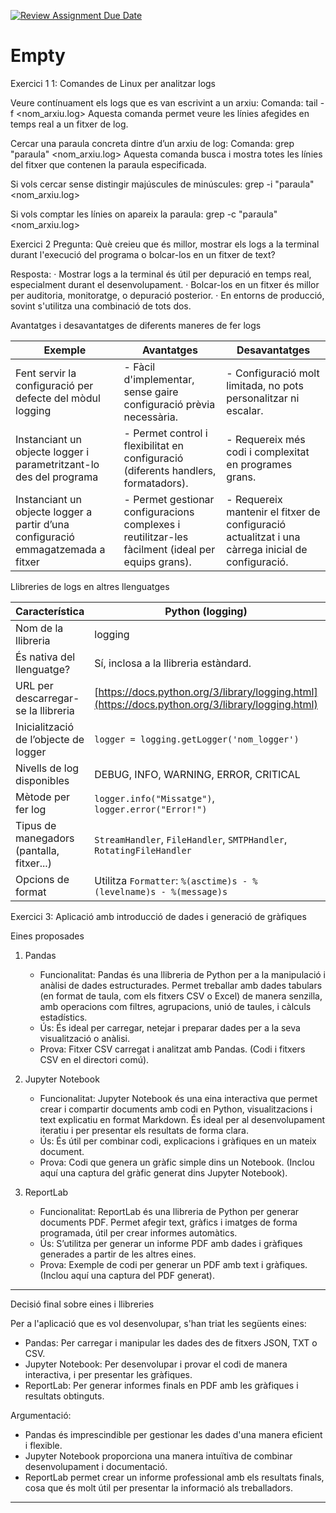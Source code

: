 [![Review Assignment Due Date](https://classroom.github.com/assets/deadline-readme-button-22041afd0340ce965d47ae6ef1cefeee28c7c493a6346c4f15d667ab976d596c.svg)](https://classroom.github.com/a/ULiw8LbN)
# Empty

Exercici 1
1: Comandes de Linux per analitzar logs

Veure contínuament els logs que es van escrivint a un arxiu:
    Comanda: tail -f <nom_arxiu.log>
Aquesta comanda permet veure les línies afegides en temps real a un fitxer de log.

Cercar una paraula concreta dintre d’un arxiu de log:
    Comanda: grep "paraula" <nom_arxiu.log>
Aquesta comanda busca i mostra totes les línies del fitxer que contenen la paraula especificada.

Si vols cercar sense distingir majúscules de minúscules:
    grep -i "paraula" <nom_arxiu.log>

Si vols comptar les línies on apareix la paraula:
    grep -c "paraula" <nom_arxiu.log>

Exercici 2
Pregunta:
Què creieu que és millor, mostrar els logs a la terminal durant l'execució del programa o bolcar-los en un fitxer de text?

Resposta:
· Mostrar logs a la terminal és útil per depuració en temps real, especialment durant el desenvolupament.
· Bolcar-los en un fitxer és millor per auditoria, monitoratge, o depuració posterior.
· En entorns de producció, sovint s'utilitza una combinació de tots dos.

 Avantatges i desavantatges de diferents maneres de fer logs

| Exemple                                                                         | Avantatges                                                                                             | Desavantatges                                                                                         |
|---------------------------------------------------------------------------------|--------------------------------------------------------------------------------------------------------|-------------------------------------------------------------------------------------------------------|
| Fent servir la configuració per defecte del mòdul logging                       | - Fàcil d'implementar, sense gaire configuració prèvia necessària.                                     | - Configuració molt limitada, no pots personalitzar ni escalar.                                       |
| Instanciant un objecte logger i parametritzant-lo des del programa              | - Permet control i flexibilitat en configuració (diferents handlers, formatadors).                     | - Requereix més codi i complexitat en programes grans.                                                |
| Instanciant un objecte logger a partir d’una configuració emmagatzemada a fitxer| - Permet gestionar configuracions complexes i reutilitzar-les fàcilment (ideal per equips grans).      | - Requereix mantenir el fitxer de configuració actualitzat i una càrrega inicial de configuració.     |


Llibreries de logs en altres llenguatges

| Característica                             | Python (logging)                                                                                 | Java (Log4j)                                                                   |
|--------------------------------------------|--------------------------------------------------------------------------------------------------|--------------------------------------------------------------------------------|
| Nom de la llibreria                        | logging                                                                                          | Log4j                                                                          |
| És nativa del llenguatge?                  | Sí, inclosa a la llibreria estàndard.                                                            | No, s'ha d'importar com una dependència externa.                               |
| URL per descarregar-se la llibreria        | [https://docs.python.org/3/library/logging.html](https://docs.python.org/3/library/logging.html) | [https://logging.apache.org/log4j/2.x/](https://logging.apache.org/log4j/2.x/) |
| Inicialització de l’objecte de logger      | `logger = logging.getLogger('nom_logger')`                                                       | Declaració en el codi o configuració al fitxer `log4j2.xml`                    |
| Nivells de log disponibles                 | DEBUG, INFO, WARNING, ERROR, CRITICAL                                                            | TRACE, DEBUG, INFO, WARN, ERROR, FATAL                                         |
| Mètode per fer log                         | `logger.info("Missatge")`, `logger.error("Error!")`                                              | `logger.info("Missatge");`, `logger.error("Error!");`                          |
| Tipus de manegadors (pantalla, fitxer...)  | `StreamHandler`, `FileHandler`, `SMTPHandler`, `RotatingFileHandler`                             | `ConsoleAppender`, `FileAppender`, `RollingFileAppender`, `SocketAppender`     |
| Opcions de format                          | Utilitza `Formatter`: `%(asctime)s - %(levelname)s - %(message)s`                                | Es defineixen a `PatternLayout` (per ex., `%d{ISO8601} %p - %m%n`)             |


Exercici 3: Aplicació amb introducció de dades i generació de gràfiques

Eines proposades

1. Pandas
   - Funcionalitat: 
     Pandas és una llibreria de Python per a la manipulació i anàlisi de dades estructurades. Permet treballar amb dades tabulars (en format de taula, com els fitxers CSV o Excel) de manera senzilla, amb operacions com filtres, agrupacions, unió de taules, i càlculs estadístics.
   - Ús: 
     És ideal per carregar, netejar i preparar dades per a la seva visualització o anàlisi.
   - Prova:
     Fitxer CSV carregat i analitzat amb Pandas. (Codi i fitxers CSV en el directori comú).

2. Jupyter Notebook
   - Funcionalitat:
     Jupyter Notebook és una eina interactiva que permet crear i compartir documents amb codi en Python, visualitzacions i text explicatiu en format Markdown. És ideal per al desenvolupament iteratiu i per presentar els resultats de forma clara.
   - Ús: 
     És útil per combinar codi, explicacions i gràfiques en un mateix document.
   - Prova:
     Codi que genera un gràfic simple dins un Notebook. (Inclou aquí una captura del gràfic generat dins Jupyter Notebook).

3. ReportLab
   - Funcionalitat:
     ReportLab és una llibreria de Python per generar documents PDF. Permet afegir text, gràfics i imatges de forma programada, útil per crear informes automàtics.
   - Ús:
     S’utilitza per generar un informe PDF amb dades i gràfiques generades a partir de les altres eines.
   - Prova:
     Exemple de codi per generar un PDF amb text i gràfiques. (Inclou aquí una captura del PDF generat).

---

Decisió final sobre eines i llibreries

Per a l'aplicació que es vol desenvolupar, s'han triat les següents eines:
- Pandas: Per carregar i manipular les dades des de fitxers JSON, TXT o CSV.
- Jupyter Notebook: Per desenvolupar i provar el codi de manera interactiva, i per presentar les gràfiques.
- ReportLab: Per generar informes finals en PDF amb les gràfiques i resultats obtinguts.

Argumentació:
- Pandas és imprescindible per gestionar les dades d'una manera eficient i flexible.
- Jupyter Notebook proporciona una manera intuïtiva de combinar desenvolupament i documentació.
- ReportLab permet crear un informe professional amb els resultats finals, cosa que és molt útil per presentar la informació als treballadors.

---


